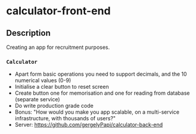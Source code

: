 # calculator-front-end

## Description

Creating an app for recruitment purposes.

### `Calculator`

- Apart form basic operations you need to support decimals, and the 10 numerical values (0-9)
- Initialise a clear button to reset screen
- Create button one for memorisation and one for reading from database (separate service)
- Do write production grade code
- Bonus: "How would you make you app scalable, on a multi-service infrastructure, with thousands of users?"
- Server: https://github.com/gergelyPapi/calculator-back-end
